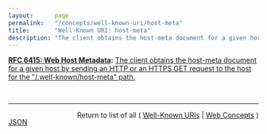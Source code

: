 ```yaml
---
layout:      page
permalink:   "/concepts/well-known-uri/host-meta"
title:       "Well-Known URI: host-meta"
description: "The client obtains the host-meta document for a given host by sending an HTTP or an HTTPS GET request to the host for the \"/.well-known/host-meta\" path."
---
```


**[RFC 6415: Web Host Metadata](/specs/IETF/RFC/6415 "This specification describes a method for locating host metadata as well as information about individual resources controlled by the host."):** [The client obtains the host-meta document for a given host by sending an HTTP or an HTTPS GET request to the host for the "/.well-known/host-meta" path.](http://tools.ietf.org/html/rfc6415#section-2 "Read documentation for Well-Known URI &#34;host-meta&#34;")

<br/>
<hr/>

<p style="float : left"><a href="./host-meta.json" title="JSON representing this particular Web Concept value">JSON</a></p>
<p style="text-align: right">Return to list of all ( <a href="../well-known-uris">Well-Known URIs</a> | <a href="../">Web Concepts</a> )</p>
